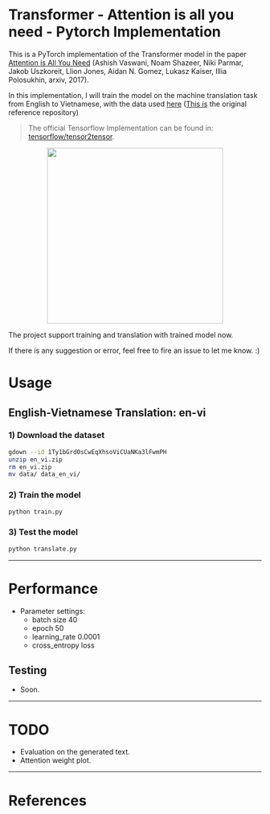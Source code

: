 # Transformer - Attention is all you need - Pytorch Implementation

This is a PyTorch implementation of the Transformer model in the paper [Attention is All You Need](https://arxiv.org/abs/1706.03762) (Ashish Vaswani, Noam Shazeer, Niki Parmar, Jakob Uszkoreit, Llion Jones, Aidan N. Gomez, Lukasz Kaiser, Illia Polosukhin, arxiv, 2017).

In this implementation, I will train the model on the machine translation task from English to Vietnamese, with the data used [here](https://drive.google.com/file/d/1Fuo_ALIFKlUvOPbK5rUA5OfAS2wKn_95/view) ([This is](https://github.com/pbcquoc/transformer) the original reference repository)

> The official Tensorflow Implementation can be found in: [tensorflow/tensor2tensor](https://github.com/tensorflow/tensor2tensor/blob/master/tensor2tensor/models/transformer.py).


<p align="center">
<img src="https://miro.medium.com/max/1400/1*BHzGVskWGS_3jEcYYi6miQ.png" width="350">
</p>


The project support training and translation with trained model now.

If there is any suggestion or error, feel free to fire an issue to let me know. :)


# Usage

## English-Vietnamese Translation: en-vi

### 1) Download the dataset
```bash
gdown --id 1Ty1bGrd0sCwEqXhsoViCUaNKa3lFwmPH
unzip en_vi.zip
rm en_vi.zip
mv data/ data_en_vi/
```

### 2) Train the model
```bash
python train.py
```

### 3) Test the model
```bash
python translate.py
```
---
# Performance

- Parameter settings:
  - batch size 40 
  - epoch 50 
  - learning_rate 0.0001
  - cross_entropy loss
 
  
## Testing 
- Soon.
---
# TODO
  - Evaluation on the generated text.
  - Attention weight plot.
---
# References
